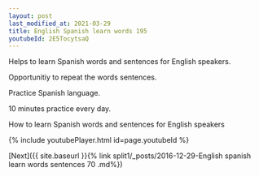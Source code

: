 ```yaml
---
layout: post
last_modified_at: 2021-03-29
title: English Spanish learn words 195 
youtubeId: 2E5TocytsaQ
---
```

 
 
Helps to learn Spanish words and sentences for English speakers.

Opportunitiy to repeat the words sentences. 

Practice Spanish language. 
 
10 minutes practice every day. 
 
How to learn Spanish words and sentences for English speakers 
 
{% include youtubePlayer.html id=page.youtubeId %}
 
 
[Next]({{ site.baseurl }}{% link  split1/_posts/2016-12-29-English spanish learn words sentences 70 .md%})
 
